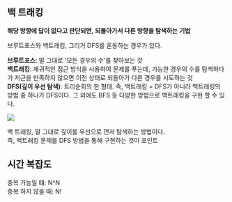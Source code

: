 ## 백 트래킹

**해당 방향에 답이 없다고 판단되면, 되돌아가서 다른 방향을 탐색하는 기법** 

브루트포스와 백트래킹, 그리거 DFS를 혼동하는 경우가 있다.   
  
**브루트포스**: 말 그대로 '모든 경우의 수'를 찾아보는 것  
**백트래킹**: 재귀적인 접근 방식을 사용하여 문제를 푸는데, 가능한 경우의 수를 탐색하다가 저근을 만족하지 않으면
이전 상태로 되돌아가 다른 경우를 시도하는 것   
**DFS(깊이 우선 탐색)**: 트리순회의 한 형태. 즉, 백트래킹 = DFS가 아니라 백트래킹의 방법 중 하나가 DFS이다.
그 외에도  BFS 등 다양한 방법으로 백트래킹을 구현 할 수 있다.  

![](https://img1.daumcdn.net/thumb/R1280x0/?scode=mtistory2&fname=https%3A%2F%2Fblog.kakaocdn.net%2Fdn%2FcsUfka%2FbtqE6NgmRWl%2F2MwRyDrDEQcPPJ7zHrTk40%2Fimg.png)

백 트래킹, 말 그대로 깊이를 우선으로 먼저 탐색하는 방법이다.  
즉, 백트래킹 문제를 DFS 방법을 통해 구현하는 것이 포인트 

## 시간 복잡도

중복 가능일 떄: N^N  
중복 하지 않을 때: N!
